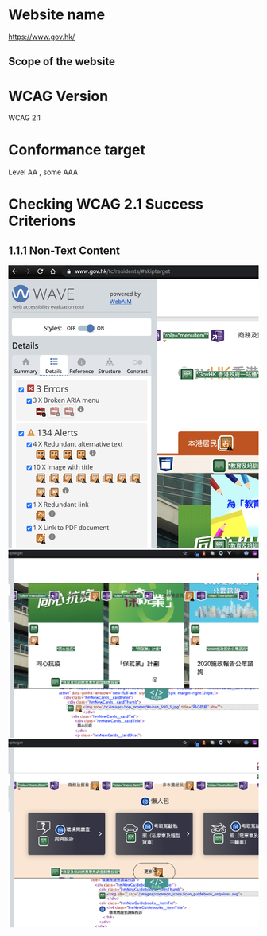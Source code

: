 # Website name
https://www.gov.hk/
## Scope of the website


# WCAG Version
WCAG 2.1

# Conformance target
Level AA , some AAA

# Checking WCAG 2.1 Success Criterions
## 1.1.1	Non-Text Content


![Image](/img/1_1_1_01.png "example 1.1.1 01")
![Image](/img/1_1_1_02.png "example 1.1.1 02")
![Image](/img/1_1_1_03.png "example 1.1.1 03")

